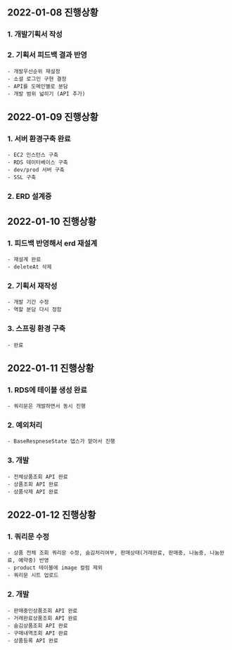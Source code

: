 ## 2022-01-08 진행상황
### 1. 개발기획서 작성
### 2. 기획서 피드백 결과 반영
    - 개발우선순위 재설정
    - 소셜 로그인 구현 결정
    - API를 도메인별로 분담
    - 개발 범위 넓히기 (API 추가)

## 2022-01-09 진행상황
### 1. 서버 환경구축 완료
    - EC2 인스턴스 구축
    - RDS 데이터베이스 구축
    - dev/prod 서버 구축
    - SSL 구축
### 2. ERD 설계중

## 2022-01-10 진행상황
### 1. 피드백 반영해서 erd 재설계
    - 재설계 완료
    - deleteAt 삭제
### 2. 기획서 재작성
    - 개발 기간 수정
    - 역할 분담 다시 정함 
### 3. 스프링 환경 구축
    - 완료

## 2022-01-11 진행상황
### 1. RDS에 테이블 생성 완료
    - 쿼리문은 개발하면서 동시 진행
### 2. 예외처리
    - BaseRespneseState 뎁스가 맡아서 진행
### 3. 개발
    - 전체상품조회 API 완료
    - 상품조회 API 완료
    - 상품삭제 API 완료

## 2022-01-12 진행상황
### 1. 쿼리문 수정
    - 상품 전체 조회 쿼리문 수정, 숨김처리여부, 판매상태(거래완료, 판매중, 나눔중, 나눔완료, 예약중) 반영
    - product 테이블에 image 컬럼 제외
    - 쿼리문 시트 업로드
### 2. 개발
    - 판매중인상품조회 API 완료
    - 거래완료상품조회 API 완료
    - 숨김상품조회 API 완료
    - 구매내역조회 API 완료
    - 상품등록 API 완료
